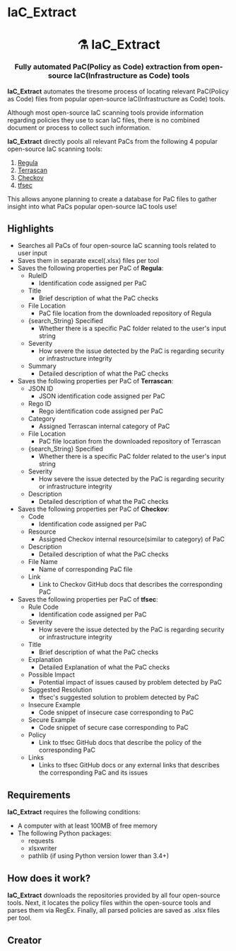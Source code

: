 # IaC_Extract

<h1 align="center" style="border-bottom: none;">⚗️ IaC_Extract</h1>
<h3 align="center">Fully automated PaC(Policy as Code) extraction from open-source IaC(Infrastructure as Code) tools</h3>

**IaC_Extract** automates the tiresome process of locating relevant PaC(Policy as Code) files from popular open-source IaC(Infrastructure as Code) tools.

Although most open-source IaC scanning tools provide information regarding policies they use to scan IaC files, there is no combined document or process to collect such information.

**IaC_Extract** directly pools all relevant PaCs from the following 4 popular open-source IaC scanning tools:
1. [Regula](https://github.com/fugue/regula)
2. [Terrascan](https://github.com/tenable/terrascan)
3. [Checkov](https://github.com/bridgecrewio/checkov)
4. [tfsec](https://github.com/aquasecurity/tfsec)

This allows anyone planning to create a database for PaC files to gather insight into what PaCs popular open-source IaC tools use!

## Highlights

- Searches all PaCs of four open-source IaC scanning tools related to user input
- Saves them in separate excel(.xlsx) files per tool
- Saves the following properties per PaC of **Regula**:
    - RuleID
        - Identification code assigned per PaC
    - Title
        - Brief description of what the PaC checks
    - File Location
        - PaC file location from the downloaded repository of Regula
    - {search_String} Specified
        - Whether there is a specific PaC folder related to the user's input string
    - Severity
        - How severe the issue detected by the PaC is regarding security or infrastructure integrity
    - Summary
        - Detailed description of what the PaC checks
- Saves the following properties per PaC of **Terrascan**:
    - JSON ID
        - JSON identification code assigned per PaC
    - Rego ID
        - Rego identification code assigned per PaC
    - Category
        - Assigned Terrascan internal category of PaC
    - File Location
        - PaC file location from the downloaded repository of Terrascan
    - {search_String} Specified
        - Whether there is a specific PaC folder related to the user's input string
    - Severity
        - How severe the issue detected by the PaC is regarding security or infrastructure integrity
    - Description
        - Detailed description of what the PaC checks
- Saves the following properties per PaC of **Checkov**:
    - Code
        - Identification code assigned per PaC
    - Resource
        - Assigned Checkov internal resource(similar to category) of PaC
    - Description
        - Detailed description of what the PaC checks
    - File Name
        - Name of corresponding PaC file
    - Link
        - Link to Checkov GitHub docs that describes the corresponding PaC
- Saves the following properties per PaC of **tfsec**:
    - Rule Code
        - Identification code assigned per PaC
    - Severity
        - How severe the issue detected by the PaC is regarding security or infrastructure integrity
    - Title
        - Brief description of what the PaC checks
    - Explanation
        - Detailed Explanation of what the PaC checks
    - Possible Impact
        - Potential impact of issues caused by problem detected by PaC
    - Suggested Resolution
        - tfsec's suggested solution to problem detected by PaC
    - Insecure Example
        - Code snippet of insecure case corresponding to PaC
    - Secure Example
        - Code snippet of secure case corresponding to PaC
    - Policy
        - Link to tfsec GitHub docs that describe the policy of the corresponding PaC
    - Links
        - Links to tfsec GitHub docs or any external links that describes the corresponding PaC and its issues
    

## Requirements

**IaC_Extract** requires the following conditions:

- A computer with at least 100MB of free memory
- The following Python packages:
    - requests
    - xlsxwriter
    - pathlib (if using Python version lower than 3.4+)

## How does it work?

**IaC_Extract** downloads the repositories provided by all four open-source tools. 
Next, it locates the policy files within the open-source tools and parses them via RegEx.
Finally, all parsed policies are saved as .xlsx files per tool.

## Creator

<div align="center" style="display: flex; flex-direction: column; justify-content: center; align-items: center; text-align: center; height: 100vh; width: 100%;">
    <img src="https://github.com/hyuns9808.png?size=300" alt="Cute, majestic cat I found" title="Majestic Cat" style="max-width: 100%; height: auto;">
    <p>Fun fact: this majestic beast is a stray that I met at <a href="https://maps.app.goo.gl/78d8uQ19jJc6BPx88">Gamcheon Culture Village!</a></p>
</div>

<h3 align="center">
    <a href="https://github.com/hyuns9808">Calvin(Hyunsoo) Yang</a>
</h3>
<h3 align="center">
    Check out my <a href="https://hyuns9808.github.io/calya/">personal website!</a>
</h3>